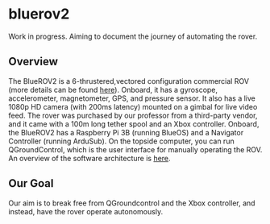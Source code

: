 # bluerov2
Work in progress. Aiming to document the journey of automating the rover.

## Overview
The BlueROV2 is a 6-thrustered,vectored configuration commercial ROV (more details can be found [here](https://bluerobotics.com/store/rov/bluerov2/)). Onboard, it has a gyroscope, accelerometer, magnetometer, GPS, and pressure sensor. It also has a live 1080p HD camera (with 200ms latency) mounted on a gimbal for live video feed. The rover was purchased by our professor from a third-party vendor, and it came with a 100m long tether spool and an Xbox controller. 
Onboard, the BlueROV2 has a Raspberry Pi 3B (running BlueOS) and a Navigator Controller (running ArduSub). On the topside computer, you can run QGroundControl, which is the user interface for manually operating the ROV. An overview of the software architecture is [here](https://www.ardusub.com/developers/software-components.html).

## Our Goal
Our aim is to break free from QGroundcontrol and the Xbox controller, and instead, have the rover operate autonomously. 


